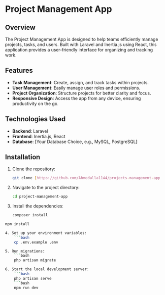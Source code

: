 # Project Management App

## Overview

The Project Management App is designed to help teams efficiently manage projects, tasks, and users. Built with Laravel and Inertia.js using React, this application provides a user-friendly interface for organizing and tracking work.

## Features

- **Task Management**: Create, assign, and track tasks within projects.
- **User Management**: Easily manage user roles and permissions.
- **Project Organization**: Structure projects for better clarity and focus.
- **Responsive Design**: Access the app from any device, ensuring productivity on the go.

## Technologies Used

- **Backend**: Laravel
- **Frontend**: Inertia.js, React
- **Database**: [Your Database Choice, e.g., MySQL, PostgreSQL]

## Installation

1. Clone the repository:
   ```bash
   git clone [https://github.com/Ahmedalla1144/projects-management-app.git]

2. Navigate to the project directory:
    ```bash
    cd project-management-app

3. Install the dependencies:
    ```bash
    composer install

```bash
npm install

4. Set up your environment variables:
    ```bash
    cp .env.example .env

5. Run migrations:
    ```bash
    php artisan migrate

6. Start the local development server:
    ```bash
    php artisan serve
    ```bash
    npm run dev
